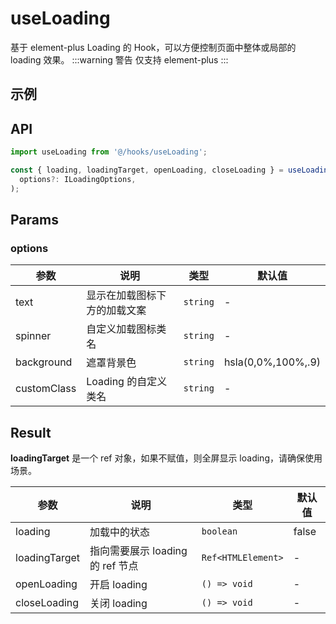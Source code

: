 # useLoading

基于 element-plus Loading 的 Hook，可以方便控制页面中整体或局部的 loading 效果。
:::warning 警告
仅支持 element-plus
:::

## 示例

<FullLoading />

<PartLoading />

## API

```javascript
import useLoading from '@/hooks/useLoading';

const { loading, loadingTarget, openLoading, closeLoading } = useLoading(
  options?: ILoadingOptions,
);
```

## Params

### options

| 参数        | 说明                         | 类型     | 默认值             |
| ----------- | ---------------------------- | -------- | ------------------ |
| text        | 显示在加载图标下方的加载文案 | `string` | -                  |
| spinner     | 自定义加载图标类名           | `string` | -                  |
| background  | 遮罩背景色                   | `string` | hsla(0,0%,100%,.9) |
| customClass | Loading 的自定义类名         | `string` | -                  |

## Result

**loadingTarget** 是一个 ref 对象，如果不赋值，则全屏显示 loading，请确保使用场景。

| 参数          | 说明                         | 类型                 | 默认值 |
| ------------- | ---------------------------- | -------------------- | ------ |
| loading       | 加载中的状态                 | `boolean`            | false  |
| loadingTarget | 指向需要展示 loading 的 ref 节点 | `Ref<HTMLElement>` | -      |
| openLoading   | 开启 loading                 | `() => void`         | -      |
| closeLoading  | 关闭 loading                 | `() => void`         | -      |
